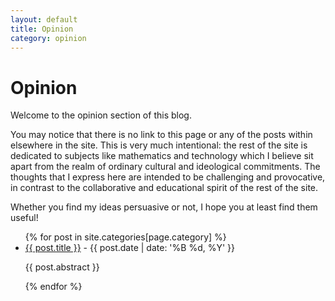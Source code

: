 ```yaml
---
layout: default
title: Opinion 
category: opinion
---
```


# Opinion

Welcome to the opinion section of this blog.

You may notice that there is no link to this page or any of the posts within elsewhere in the site.
This is very much intentional: the rest of the site is dedicated to subjects like mathematics and technology which I believe sit apart from the realm of ordinary cultural and ideological commitments.
The thoughts that I express here are intended to be challenging and provocative, in contrast to the collaborative and educational spirit of the rest of the site.

Whether you find my ideas persuasive or not, I hope you at least find them useful!

<ul>
    {% for post in site.categories[page.category] %}
    <li>
        <a href="{{ post.url }}">{{ post.title }}</a> - {{ post.date | date: '%B %d, %Y' }}
        <p>{{ post.abstract }}</p>
    </li>
    {% endfor %}
</ul>

